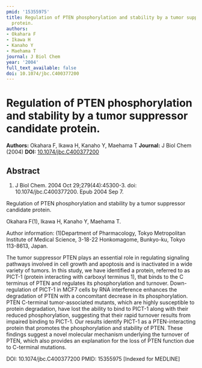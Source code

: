 ```yaml
---
pmid: '15355975'
title: Regulation of PTEN phosphorylation and stability by a tumor suppressor candidate
  protein.
authors:
- Okahara F
- Ikawa H
- Kanaho Y
- Maehama T
journal: J Biol Chem
year: '2004'
full_text_available: false
doi: 10.1074/jbc.C400377200
---
```


# Regulation of PTEN phosphorylation and stability by a tumor suppressor candidate protein.
**Authors:** Okahara F, Ikawa H, Kanaho Y, Maehama T
**Journal:** J Biol Chem (2004)
**DOI:** [10.1074/jbc.C400377200](https://doi.org/10.1074/jbc.C400377200)

## Abstract

1. J Biol Chem. 2004 Oct 29;279(44):45300-3. doi: 10.1074/jbc.C400377200. Epub
2004  Sep 7.

Regulation of PTEN phosphorylation and stability by a tumor suppressor candidate 
protein.

Okahara F(1), Ikawa H, Kanaho Y, Maehama T.

Author information:
(1)Department of Pharmacology, Tokyo Metropolitan Institute of Medical Science, 
3-18-22 Honkomagome, Bunkyo-ku, Tokyo 113-8613, Japan.

The tumor suppressor PTEN plays an essential role in regulating signaling 
pathways involved in cell growth and apoptosis and is inactivated in a wide 
variety of tumors. In this study, we have identified a protein, referred to as 
PICT-1 (protein interacting with carboxyl terminus 1), that binds to the C 
terminus of PTEN and regulates its phosphorylation and turnover. Down-regulation 
of PICT-1 in MCF7 cells by RNA interference enhances the degradation of PTEN 
with a concomitant decrease in its phosphorylation. PTEN C-terminal 
tumor-associated mutants, which are highly susceptible to protein degradation, 
have lost the ability to bind to PICT-1 along with their reduced 
phosphorylation, suggesting that their rapid turnover results from impaired 
binding to PICT-1. Our results identify PICT-1 as a PTEN-interacting protein 
that promotes the phosphorylation and stability of PTEN. These findings suggest 
a novel molecular mechanism underlying the turnover of PTEN, which also provides 
an explanation for the loss of PTEN function due to C-terminal mutations.

DOI: 10.1074/jbc.C400377200
PMID: 15355975 [Indexed for MEDLINE]
